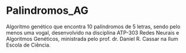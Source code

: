 # Palindromos_AG
Algoritmo genético que encontra 10 palíndromos de 5 letras, sendo pelo menos uma vogal, desenvolvido na disciplina ATP-303 Redes Neurais e Algoritmos Genéticos, ministrada pelo prof. dr. Daniel R. Cassar na Ilum Escola de Ciência.
